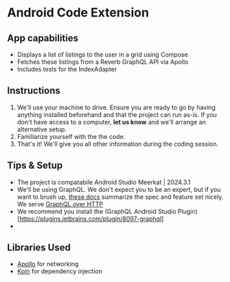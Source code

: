 # Android Code Extension

## App capabilities
- Displays a list of listings to the user in a grid using Compose
- Fetches these listings from a Reverb GraphQL API via Apollo
- Includes tests for the IndexAdapter

## Instructions
1. We'll use your machine to drive. Ensure you are ready to go by having anything installed beforehand and that the project can run as-is. If you don't have access to a computer, **let us know** and we'll arrange an alternative setup.
1. Familiarize yourself with the the code.
1. That's it! We'll give you all other information during the coding session.

## Tips & Setup
- The project is compatabile Android Studio Meerkat | 2024.3.1
- We'll be using GraphQL. We don't expect you to be an expert, but if you want to brush up, [these docs](https://graphql.org/learn/) summarize the spec and feature set nicely. We serve [GraphQL over HTTP](https://graphql.org/learn/serving-over-http/)
- We recommend you install the (GraphQL Android Studio Plugin)[https://plugins.jetbrains.com/plugin/8097-graphql]
- 
## Libraries Used
- [Apollo](https://www.apollographql.com/docs/kotlin) for networking
- [Koin](https://insert-koin.io/) for dependency injection